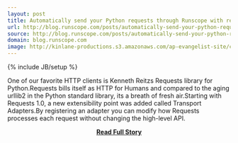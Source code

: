 ```yaml
---
layout: post
title: Automatically send your Python requests through Runscope with requests runscope
url: http://blog.runscope.com/posts/automatically-send-your-python-requests-through-runscope-with-requests-runscope
source: http://blog.runscope.com/posts/automatically-send-your-python-requests-through-runscope-with-requests-runscope
domain: blog.runscope.com
image: http://kinlane-productions.s3.amazonaws.com/ap-evangelist-site/curated/screenshots/9201_blog_runscope_com.png
---
```

{% include JB/setup %}<p>One of our favorite HTTP clients is Kenneth Reitzs Requests library for Python.Requests bills itself as HTTP for Humans and compared to the aging urllib2 in the Python standard library, its a breath of fresh air.Starting with Requests 1.0, a new extensibility point was added called Transport Adapters.By registering an adapter you can modify how Requests processes each request without changing the high-level API.</p>
<center><p><a href="http://blog.runscope.com/posts/automatically-send-your-python-requests-through-runscope-with-requests-runscope" style='padding:25px; font-sze:18px; font-weight: bold;'>Read Full Story</a></p></center>
